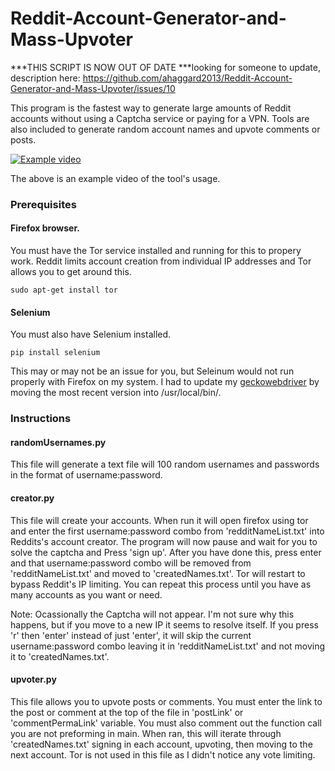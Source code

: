 # Reddit-Account-Generator-and-Mass-Upvoter

***THIS SCRIPT IS NOW OUT OF DATE
***looking for someone to update, description here: https://github.com/ahaggard2013/Reddit-Account-Generator-and-Mass-Upvoter/issues/10


This program is the fastest way to generate large amounts of Reddit accounts without using a Captcha service or paying for a VPN.
Tools are also included to generate random account names and upvote comments or posts. 

[![Example video](https://img.youtube.com/vi/3SnwAY-RjHA/0.jpg)](https://www.youtube.com/watch?v=3SnwAY-RjHA)


The above is an example video of the tool's usage.

### Prerequisites

#### Firefox browser.

You must have the Tor service installed and running for this to propery work. Reddit limits account creation from individual IP addresses and Tor allows you to get around this.

```
sudo apt-get install tor
```

#### Selenium

You must also have Selenium installed.

```
pip install selenium
```
This may or may not be an issue for you, but Seleinum would not run properly with Firefox on my system.  I had to update my [geckowebdriver](https://github.com/mozilla/geckodriver/releases) by moving the most recent version into /usr/local/bin/.


### Instructions

#### randomUsernames.py

This file will generate a text file will 100 random usernames and passwords in the format of username:password.

#### creator.py

This file will create your accounts.  When run it will open firefox using tor and enter the first username:password combo from 'redditNameList.txt'
into Reddits's account creator.  The program will now pause and wait for you to solve the captcha and Press 'sign up'.  After you have done this, press enter and that username:password combo will be removed from 'redditNameList.txt' and moved to 'createdNames.txt'.  Tor will
restart to bypass Reddit's IP limiting.  You can repeat this process until you have as many accounts as you want or need.

Note: Ocassionally the Captcha will not appear.  I'm not sure why this happens, but if you move to a new IP it seems to resolve itself.
If you press 'r' then 'enter' instead of just 'enter', it will skip the current username:password combo leaving it in 'redditNameList.txt'
and not moving it to 'createdNames.txt'.

#### upvoter.py

This file allows you to upvote posts or comments.  You must enter the link to the post or comment at the top of the file in 'postLink'
or 'commentPermaLink' variable.  You must also comment out the function call you are not preforming in main.  When ran, this will
iterate through 'createdNames.txt' signing in each account, upvoting, then moving to the next account.  Tor is not used in this
file as I didn't notice any vote limiting.
